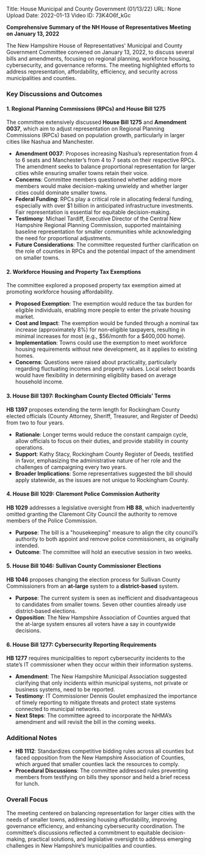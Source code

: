 Title: House Municipal and County Government (01/13/22)
URL: None
Upload Date: 2022-01-13
Video ID: 73K4O6f_kGc

**Comprehensive Summary of the NH House of Representatives Meeting on January 13, 2022**  

The New Hampshire House of Representatives' Municipal and County Government Committee convened on January 13, 2022, to discuss several bills and amendments, focusing on regional planning, workforce housing, cybersecurity, and governance reforms. The meeting highlighted efforts to address representation, affordability, efficiency, and security across municipalities and counties.  

### **Key Discussions and Outcomes**  

#### **1. Regional Planning Commissions (RPCs) and House Bill 1275**  
The committee extensively discussed **House Bill 1275** and **Amendment 0037**, which aim to adjust representation on Regional Planning Commissions (RPCs) based on population growth, particularly in larger cities like Nashua and Manchester.  
- **Amendment 0037**: Proposes increasing Nashua’s representation from 4 to 6 seats and Manchester’s from 4 to 7 seats on their respective RPCs. The amendment seeks to balance proportional representation for larger cities while ensuring smaller towns retain their voice.  
- **Concerns**: Committee members questioned whether adding more members would make decision-making unwieldy and whether larger cities could dominate smaller towns.  
- **Federal Funding**: RPCs play a critical role in allocating federal funding, especially with over $1 billion in anticipated infrastructure investments. Fair representation is essential for equitable decision-making.  
- **Testimony**: Michael Tardiff, Executive Director of the Central New Hampshire Regional Planning Commission, supported maintaining baseline representation for smaller communities while acknowledging the need for proportional adjustments.  
- **Future Considerations**: The committee requested further clarification on the role of counties in RPCs and the potential impact of the amendment on smaller towns.  

#### **2. Workforce Housing and Property Tax Exemptions**  
The committee explored a proposed property tax exemption aimed at promoting workforce housing affordability.  
- **Proposed Exemption**: The exemption would reduce the tax burden for eligible individuals, enabling more people to enter the private housing market.  
- **Cost and Impact**: The exemption would be funded through a nominal tax increase (approximately 8%) for non-eligible taxpayers, resulting in minimal increases for most (e.g., $56/month for a $400,000 home).  
- **Implementation**: Towns could use the exemption to meet workforce housing requirements without new development, as it applies to existing homes.  
- **Concerns**: Questions were raised about practicality, particularly regarding fluctuating incomes and property values. Local select boards would have flexibility in determining eligibility based on average household income.  

#### **3. House Bill 1397: Rockingham County Elected Officials’ Terms**  
**HB 1397** proposes extending the term length for Rockingham County elected officials (County Attorney, Sheriff, Treasurer, and Register of Deeds) from two to four years.  
- **Rationale**: Longer terms would reduce the constant campaign cycle, allow officials to focus on their duties, and provide stability in county operations.  
- **Support**: Kathy Stacy, Rockingham County Register of Deeds, testified in favor, emphasizing the administrative nature of her role and the challenges of campaigning every two years.  
- **Broader Implications**: Some representatives suggested the bill should apply statewide, as the issues are not unique to Rockingham County.  

#### **4. House Bill 1029: Claremont Police Commission Authority**  
**HB 1029** addresses a legislative oversight from **HB 88**, which inadvertently omitted granting the Claremont City Council the authority to remove members of the Police Commission.  
- **Purpose**: The bill is a "housekeeping" measure to align the city council’s authority to both appoint and remove police commissioners, as originally intended.  
- **Outcome**: The committee will hold an executive session in two weeks.  

#### **5. House Bill 1046: Sullivan County Commissioner Elections**  
**HB 1046** proposes changing the election process for Sullivan County Commissioners from an **at-large** system to a **district-based** system.  
- **Purpose**: The current system is seen as inefficient and disadvantageous to candidates from smaller towns. Seven other counties already use district-based elections.  
- **Opposition**: The New Hampshire Association of Counties argued that the at-large system ensures all voters have a say in countywide decisions.  

#### **6. House Bill 1277: Cybersecurity Reporting Requirements**  
**HB 1277** requires municipalities to report cybersecurity incidents to the state’s IT commissioner when they occur within their information systems.  
- **Amendment**: The New Hampshire Municipal Association suggested clarifying that only incidents within municipal systems, not private or business systems, need to be reported.  
- **Testimony**: IT Commissioner Dennis Goulet emphasized the importance of timely reporting to mitigate threats and protect state systems connected to municipal networks.  
- **Next Steps**: The committee agreed to incorporate the NHMA’s amendment and will revisit the bill in the coming weeks.  

### **Additional Notes**  
- **HB 1112**: Standardizes competitive bidding rules across all counties but faced opposition from the New Hampshire Association of Counties, which argued that smaller counties lack the resources to comply.  
- **Procedural Discussions**: The committee addressed rules preventing members from testifying on bills they sponsor and held a brief recess for lunch.  

### **Overall Focus**  
The meeting centered on balancing representation for larger cities with the needs of smaller towns, addressing housing affordability, improving governance efficiency, and enhancing cybersecurity coordination. The committee’s discussions reflected a commitment to equitable decision-making, practical solutions, and legislative oversight to address emerging challenges in New Hampshire’s municipalities and counties.